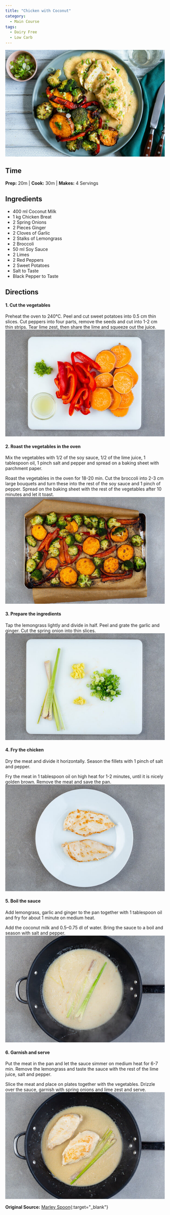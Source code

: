 ```yaml
---
title: "Chicken with Coconut"
category:
  - Main Course
tags:
  - Dairy Free
  - Low Carb
---
```


![](/assets/images/chicken-with-coconut/chicken-with-coconut.jpeg)

## Time
**Prep:** 20m | **Cook:** 30m | **Makes:** 4 Servings

## Ingredients
* 400 ml Coconut Milk
* 1 kg Chicken Breat
* 2 Spring Onions
* 2 Pieces Ginger
* 2 Cloves of Garlic
* 2 Stalks of Lemongrass
* 2 Broccoli
* 50 ml Soy Sauce
* 2 Limes
* 2 Red Peppers
* 2 Sweet Potatoes
* Salt to Taste
* Black Pepper to Taste

## Directions
#### 1. Cut the vegetables
Preheat the oven to 240°C. Peel and cut sweet potatoes into 0.5 cm thin slices. Cut peppers into four parts, remove the seeds and cut into 1-2 cm thin strips. Tear lime zest, then share the lime and squeeze out the juice.
![](/assets/images/chicken-with-coconut/step-1.jpeg)
#### 2. Roast the vegetables in the oven
Mix the vegetables with 1/2 of the soy sauce, 1/2 of the lime juice, 1 tablespoon oil, 1 pinch salt and pepper and spread on a baking sheet with parchment paper.

Roast the vegetables in the oven for 18-20 min. Cut the broccoli into 2-3 cm large bouquets and turn these into the rest of the soy sauce and 1 pinch of pepper. Spread on the baking sheet with the rest of the vegetables after 10 minutes and let it toast.
![](/assets/images/chicken-with-coconut/step-2.jpeg)
#### 3. Prepare the ingredients
Tap the lemongrass lightly and divide in half. Peel and grate the garlic and ginger. Cut the spring onion into thin slices.
![](/assets/images/chicken-with-coconut/step-3.jpeg)
#### 4. Fry the chicken 
Dry the meat and divide it horizontally. Season the fillets with 1 pinch of salt and pepper.

Fry the meat in 1 tablespoon oil on high heat for 1-2 minutes, until it is nicely golden brown. Remove the meat and save the pan.
![](/assets/images/chicken-with-coconut/step-4.jpeg)
#### 5. Boil the sauce
Add lemongrass, garlic and ginger to the pan together with 1 tablespoon oil and fry for about 1 minute on medium heat.

Add the coconut milk and 0.5–0.75 dl of water. Bring the sauce to a boil and season with salt and pepper.
![](/assets/images/chicken-with-coconut/step-5.jpeg)
#### 6. Garnish and serve
Put the meat in the pan and let the sauce simmer on medium heat for 6-7 min. Remove the lemongrass and taste the sauce with the rest of the lime juice, salt and pepper.

Slice the meat and place on plates together with the vegetables. Drizzle over the sauce, garnish with spring onions and lime zest and serve.
![](/assets/images/chicken-with-coconut/step-6.jpeg)

**Original Source:** [Marley Spoon](https://marleyspoon.se/menu/107813-low-carb-kyckling-med-kokos-och-faergglada-ugnsgroensaker){:target="_blank"}
